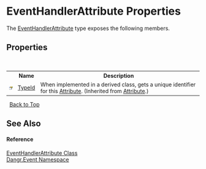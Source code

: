 # EventHandlerAttribute Properties
 

The <a href="T_Dangr_Event_EventHandlerAttribute">EventHandlerAttribute</a> type exposes the following members.


## Properties
&nbsp;<table><tr><th></th><th>Name</th><th>Description</th></tr><tr><td>![Public property](media/pubproperty.gif "Public property")</td><td><a href="http://msdn2.microsoft.com/en-us/library/sa1bf03e" target="_blank">TypeId</a></td><td>
When implemented in a derived class, gets a unique identifier for this <a href="http://msdn2.microsoft.com/en-us/library/e8kc3626" target="_blank">Attribute</a>.
 (Inherited from <a href="http://msdn2.microsoft.com/en-us/library/e8kc3626" target="_blank">Attribute</a>.)</td></tr></table>&nbsp;
<a href="#eventhandlerattribute-properties">Back to Top</a>

## See Also


#### Reference
<a href="T_Dangr_Event_EventHandlerAttribute">EventHandlerAttribute Class</a><br /><a href="N_Dangr_Event">Dangr.Event Namespace</a><br />